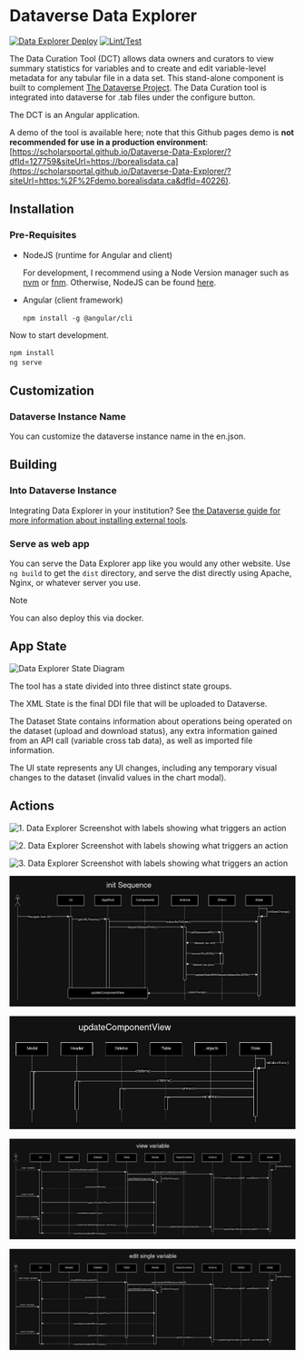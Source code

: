 # Dataverse Data Explorer

[![Data Explorer Deploy](https://github.com/scholarsportal/Dataverse-Data-Curation-Tool/actions/workflows/static.yml/badge.svg)](https://github.com/scholarsportal/Dataverse-Data-Curation-Tool/actions/workflows/static.yml)
[![Lint/Test](https://github.com/scholarsportal/Dataverse-Data-Curation-Tool/actions/workflows/node.js.yml/badge.svg)](https://github.com/scholarsportal/Dataverse-Data-Curation-Tool/actions/workflows/node.js.yml)

The Data Curation Tool (DCT) allows data owners and curators to view summary statistics for variables and to create and edit variable-level metadata for any tabular file in a data set. This stand-alone component is built to complement [The Dataverse Project](http://dataverse.org/). The Data Curation tool is integrated into dataverse for .tab files under the configure button.

The DCT is an Angular application.

A demo of the tool is available here; note that this Github pages demo is **not recommended for use in a production environment**: [https://scholarsportal.github.io/Dataverse-Data-Explorer/?dfId=127759&siteUrl=https://borealisdata.ca](https://scholarsportal.github.io/Dataverse-Data-Explorer/?siteUrl=https:%2F%2Fdemo.borealisdata.ca&dfId=40226).

## Installation

### Pre-Requisites

- NodeJS (runtime for Angular and client)

  For development, I recommend using a Node Version manager such as [nvm](https://github.com/creationix/nvm) or [fnm](https://github.com/Schniz/fnm). Otherwise, NodeJS can be found [here](https://nodejs.org/en/download).
- Angular (client framework)

  ```npm install -g @angular/cli```

Now to start development.

```sh
npm install
ng serve
```

## Customization

### Dataverse Instance Name

You can customize the dataverse instance name in the en.json.

## Building

### Into Dataverse Instance

Integrating Data Explorer in your institution? See [the Dataverse guide for more information about installing external tools](http://guides.dataverse.org/en/latest/installation/external-tools.html).

### Serve as web app

You can serve the Data Explorer app like you would any other website.
Use ```ng build``` to get the `dist` directory, and serve the dist directly using Apache, Nginx, or whatever server you use.

> [!NOTE]
> You can also deploy this via docker.

## App State

![Data Explorer State Diagram](https://github.com/scholarsportal/Dataverse-Data-Curation-Tool/assets/44186742/150d423b-b520-41b8-a908-6586d7aa1084)

The tool has a state divided into three distinct state groups.

The XML State is the final DDI file that will be uploaded to Dataverse.

The Dataset State contains information about operations being operated on the dataset (upload and download status), any extra information gained from an API call (variable cross tab data), as well as imported file information.

The UI state represents any UI changes, including any temporary visual changes to the dataset (invalid values in the chart modal).

## Actions

![1. Data Explorer Screenshot with labels showing what triggers an action](https://github.com/scholarsportal/Dataverse-Data-Curation-Tool/assets/44186742/ad32a66e-caab-4c40-894e-8b103f3779a2)

![2. Data Explorer Screenshot with labels showing what triggers an action](https://github.com/scholarsportal/Dataverse-Data-Curation-Tool/assets/44186742/2348e3bb-ed50-4868-9326-d4bc49998665)

![3. Data Explorer Screenshot with labels showing what triggers an action](https://github.com/scholarsportal/Dataverse-Data-Curation-Tool/assets/44186742/74f97864-5673-4959-aacc-68927df80cd5)

![Data Curation Tool Launch Activity Diagram](https://github.com/scholarsportal/Dataverse-Data-Curation-Tool/blob/nana-dev/documentation/img/Init%20Sequence%20Diagram.jpg?raw=true 'Launch Activity Diagram')

![Update Component View Reference](https://github.com/scholarsportal/Dataverse-Data-Curation-Tool/blob/nana-dev/documentation/img/Update%20Component%20View.jpg?raw=true 'Update Component View Reference')

![View Variable](https://github.com/scholarsportal/Dataverse-Data-Curation-Tool/blob/nana-dev/documentation/img/View%20Variable.jpg?raw=true 'View Variable Sequence Diagram')

![Edit Single Variable](https://github.com/scholarsportal/Dataverse-Data-Curation-Tool/blob/nana-dev/documentation/img/Edit%20Single%20Variable.jpg?raw=true 'Edit Single Variable Sequence Diagram')
